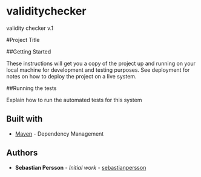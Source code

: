 # validitychecker
validity checker v.1

#Project Title


##Getting Started

These instructions will get you a copy of the project up and running on your local machine for development and testing purposes. See deployment for notes on how to deploy the project on a live system.

##Running the tests

Explain how to run the automated tests for this system

## Built with
* [Maven](https://maven.apache.org/) - Dependency Management

## Authors 
* **Sebastian Persson** - *Initial work* - [sebastianpersson](https://github.com/sebastianpersson)
